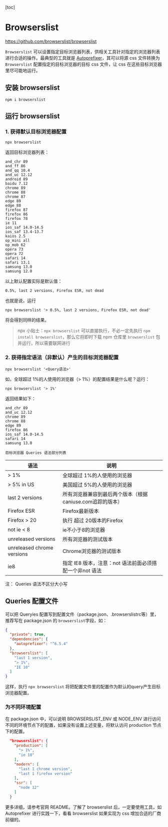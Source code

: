 [toc]
# Browserslist

https://github.com/browserslist/browserslist

`Browserslist` 可以设置指定目标浏览器列表，供相关工具针对指定的浏览器列表进行合适的操作。最典型的工具就是 [Autoprefixer](https://github.com/postcss/autoprefixer)，其可以将源 css 文件转换为 `Browserslist` 配置指定的目标浏览器的目标 css 文件，让 css 在这些目标浏览器里尽可能地运行。

## 安装 browserslist

```
npm i browserslist
```

## 运行 browserslist

### 1. 获得默认目标浏览器配置

```
npx browserslist
```
返回目标浏览器列表：
```
and_chr 89
and_ff 86
and_qq 10.4
and_uc 12.12
android 89
baidu 7.12
chrome 89
chrome 88
chrome 87
edge 89
edge 88
firefox 87
firefox 86
firefox 78
ie 11
ios_saf 14.0-14.5
ios_saf 13.4-13.7
kaios 2.5
op_mini all
op_mob 62
opera 73
opera 72
safari 14
safari 13.1
samsung 13.0
samsung 12.0
```
以上默认配置实际是默认值：
```
0.5%, last 2 versions, Firefox ESR, not dead
```
也就是说，运行
```
npx browserslist '> 0.5%, last 2 versions, Firefox ESR, not dead'
```
将会得到同样的结果。

>npx 小贴士：`npx browserslist` 可以直接执行，不必一定先执行 `npm install browserslist`，那么它将即时下载 npm 仓库里 `browserslist`  包并运行，所以需要联网进行

### 2. 获得指定语法（非默认）产生的目标浏览器配置

```
npx browserslist '<Query语法>'
```

如，全球超过 1%的人使用的浏览器（> 1%）的配置结果是什么呢？运行：
```
npx browserslist '> 1%'
```
返回结果如下：
```
and_chr 89
and_uc 12.12
chrome 89
chrome 88
edge 89
firefox 86
ios_saf 14.0-14.5
safari 14
samsung 13.0
```

`目标浏览器 Queries 语法部分列表`

| 语法                       | 说明                                                       |
| -------------------------- | ---------------------------------------------------------- |
| > 1%                       | 全球超过 1%的人使用的浏览器                                |
| > 5% in US                 | 美国超过 5%的人使用的浏览器                                |
| last 2 versions            | 所有浏览器兼容到最后两个版本（根据 caniuse.com追踪的版本） |
| Firefox ESR                | Firefox最新版本                                            |
| Firefox > 20               | 执行 超过 20版本的Firefox                                  |
| not ie < 8                 | ie不小于8的浏览器                                          |
| unreleased versions        | 所有浏览器的测试版本                                       |
| unreleased chrome versions | Chrome浏览器的测试版本                                     |
| ie8                        | 指定 IE8 版本，注意：not 语法前面必须搭配一个非not 语法                                              |
注： Queries 语法不区分大小写



## Queries 配置文件

可以把 Queryies 配置写到配置文件（package.json、.browserslistrc等）里，推荐写在 package.json 的 `browserslist`字段，如：
```json
{
  "private": true,
  "dependencies": {
    "autoprefixer": "^6.5.4"
  },
  "browserslist": [
    "last 1 version",
    "> 1%",
    "IE 10"
  ]
}
```
这样，执行 `npx browserslist` 将把配置文件里的配置作为默认的query产生目标浏览器配置。

### 为不同环境配置
在 package.json 中，可以说明 BROWSERSLIST_ENV 或 NODE_ENV 进行访问不同的环境节点下的配置，如果没有设置上述变量，将默认访问 production 节点下的配置。
```json
  "browserslist": {
    "production": [
      "> 1%",
      "ie 10"
    ],
    "modern": [
      "last 1 chrome version",
      "last 1 firefox version"
    ],
    "ssr": [
      "node 12"
    ]
  }
```

更多详细，请参考官网 README。了解了 browserslist 后，一定要使用工具，如 Autoprefixer 进行实践一下，看看 browserslist 如果实现为 css 增加合适的厂商前缀的。


